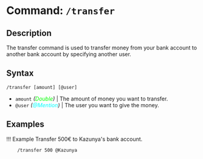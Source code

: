 # **Command:** `/transfer`

## **Description**

The transfer command is used to transfer money from your bank account to another bank account by specifying another user.

## **Syntax**

    /transfer [amount] [@user]
    
- `amount` *(<span style="color:lime">Double</span>)* | The amount of money you want to transfer.
- `@user` *(<span style="color:aqua">@Mention</span>)* | The user you want to give the money.

## **Examples**

!!! Example
    Transfer 500€ to Kazunya's bank account.

        /transfer 500 @Kazunya